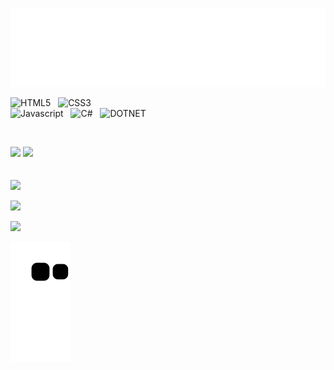 <p align="center">
<img src="header.svg" />
</p
<div align="center">
  
![HTML5](https://img.shields.io/badge/HTML5-00008b?style=for-the-badge&logo=html5&logoColor=ff6216)
&nbsp;
![CSS3](https://img.shields.io/badge/CSS3-00008b?style=for-the-badge&logo=css3&logoColor=007fff)
&nbsp;  
![Javascript](https://img.shields.io/badge/JavaScript-00008b?style=for-the-badge&logo=javascript&logoColor=fffb27)
&nbsp;
![C#](https://img.shields.io/badge/C%23-00008b?style=for-the-badge&logo=csharp&logoColor=6fcf00)
&nbsp;
![DOTNET](https://img.shields.io/badge/.NET-00008b?style=for-the-badge&logo=dotnet&logoColor=8c00ca)

&nbsp;

<img height="180em" src="https://github-readme-stats.vercel.app/api?username=reinchemo&show_icons=true&theme=github_dark&include_all_commits=true&count_private=true"/>
<img height="180em" src="https://github-readme-stats.vercel.app/api/top-langs/?username=reinchemo&layout=compact&langs_count=7&theme=github_dark"/>
<br />
<br />
<br />
<a href="https://www.instagram.com/reiny_44/" target="_blank"><img src="https://img.shields.io/badge/-Instagram-00008b?style=for-the-badge&logo=instagram&logoColor=white" target="_blank"></a><br/>

<a href = "https://mail.google.com/mail/u/0/#inbox"><img src="https://img.shields.io/badge/-Gmail-00008b?style=for-the-badge&logo=gmail&logoColor=white" target="_blank"></a><br/>

<a href="https://www.linkedin.com/in/reinhard-kiprop-15a52a216/" target="_blank"><img src="https://img.shields.io/badge/-LinkedIn-00008b?style=for-the-badge&logo=linkedin&logoColor=white" target="_blank"></a> <br/>
 

 ![Snake animation](https://github.com/Bumboobee/Bumboobee/blob/output/github-contribution-grid-snake.svg)
</div>








